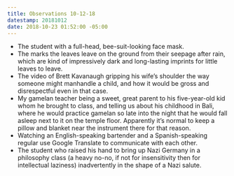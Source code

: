```yaml
---
title: Observations 10-12-18
datestamp: 20181012
date: 2018-10-23 01:52:00 -05:00
---
```


* The student with a full-head, bee-suit-looking face mask.
* The marks the leaves leave on the ground from their seepage after rain, which are kind of impressively dark and long-lasting imprints for little leaves to leave.
* The video of Brett Kavanaugh gripping his wife’s shoulder the way someone might manhandle a child, and how it would be gross and disrespectful even in that case.
* My gamelan teacher being a sweet, great parent to his five-year-old kid whom he brought to class, and telling us about his childhood in Bali, where he would practice gamelan so late into the night that he would fall asleep next to it on the temple floor. Apparently it’s normal to keep a pillow and blanket near the instrument there for that reason.
* Watching an English-speaking bartender and a Spanish-speaking regular use Google Translate to communicate with each other.
* The student who raised his hand to bring up Nazi Germany in a philosophy class (a heavy no-no, if not for insensitivity then for intellectual laziness) inadvertently in the shape of a Nazi salute.
